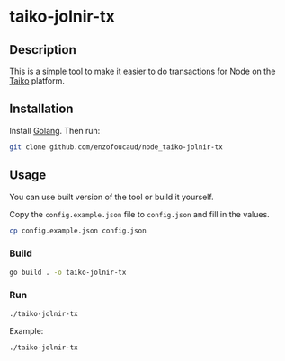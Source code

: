 # taiko-jolnir-tx

## Description

This is a simple tool to make it easier to do transactions for Node on the [Taiko](https://taiko.xyz/) platform.

## Installation

Install [Golang](https://go.dev/doc/install). Then run:

```bash
git clone github.com/enzofoucaud/node_taiko-jolnir-tx
```

## Usage

You can use built version of the tool or build it yourself.

Copy the `config.example.json` file to `config.json` and fill in the values.

```bash
cp config.example.json config.json
```

### Build

```bash
go build . -o taiko-jolnir-tx
```

### Run

```bash
./taiko-jolnir-tx
```

Example:

```bash
./taiko-jolnir-tx
```
